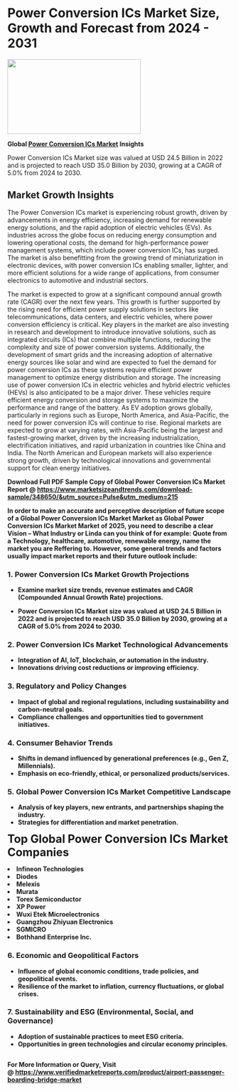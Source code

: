 <H1>Power Conversion ICs Market Size, Growth and Forecast from 2024 - 2031</H1><img class="aligncenter size-medium wp-image-584254" src="https://thirdeyenews.in/wp-content/uploads/2024/09/Global-Market-Research-300x168.jpeg" alt="" width="300" height="168" /><p><strong>Global&nbsp;<a href="https://www.marketsizeandtrends.com/download-sample/348650/&amp;utm_source=Pulse&amp;utm_medium=215">Power Conversion ICs Market</a> Insights</strong></p><p>Power Conversion ICs Market size was valued at USD 24.5 Billion in 2022 and is projected to reach USD 35.0 Billion by 2030, growing at a CAGR of 5.0% from 2024 to 2030.</p><p><h2>Market Growth Insights</h2> <p>The Power Conversion ICs market is experiencing robust growth, driven by advancements in energy efficiency, increasing demand for renewable energy solutions, and the rapid adoption of electric vehicles (EVs). As industries across the globe focus on reducing energy consumption and lowering operational costs, the demand for high-performance power management systems, which include power conversion ICs, has surged. The market is also benefitting from the growing trend of miniaturization in electronic devices, with power conversion ICs enabling smaller, lighter, and more efficient solutions for a wide range of applications, from consumer electronics to automotive and industrial sectors.</p> <p><strong></strong></p> <p>The market is expected to grow at a significant compound annual growth rate (CAGR) over the next few years. This growth is further supported by the rising need for efficient power supply solutions in sectors like telecommunications, data centers, and electric vehicles, where power conversion efficiency is critical. Key players in the market are also investing in research and development to introduce innovative solutions, such as integrated circuits (ICs) that combine multiple functions, reducing the complexity and size of power conversion systems. Additionally, the development of smart grids and the increasing adoption of alternative energy sources like solar and wind are expected to fuel the demand for power conversion ICs as these systems require efficient power management to optimize energy distribution and storage. The increasing use of power conversion ICs in electric vehicles and hybrid electric vehicles (HEVs) is also anticipated to be a major driver. These vehicles require efficient energy conversion and storage systems to maximize the performance and range of the battery. As EV adoption grows globally, particularly in regions such as Europe, North America, and Asia-Pacific, the need for power conversion ICs will continue to rise. Regional markets are expected to grow at varying rates, with Asia-Pacific being the largest and fastest-growing market, driven by the increasing industrialization, electrification initiatives, and rapid urbanization in countries like China and India. The North American and European markets will also experience strong growth, driven by technological innovations and governmental support for clean energy initiatives. <p><strong></p><p><span class=""><strong>Download Full PDF Sample Copy of Global Power Conversion ICs Market Report</strong> @ <a href="https://www.marketsizeandtrends.com/download-sample/348650/&amp;utm_source=Pulse&amp;utm_medium=215" target="_blank">https://www.marketsizeandtrends.com/download-sample/348650/&amp;utm_source=Pulse&amp;utm_medium=215</a></span></p><p>In order to make an accurate and perceptive description of future scope of a Global&nbsp;Power Conversion ICs Market Market as Global&nbsp;Power Conversion ICs Market Market of 2025, you need to describe a clear Vision &ndash; What Industry or Linda can you think of for example: Quote from a Technology, healthcare, automotive, renewable energy, name the market you are Reffering to. However, some general trends and factors usually impact market reports and their future outlook include:</p><h3>1.&nbsp;<strong>Power Conversion ICs Market Growth Projections</strong></h3><ul><li>Examine market size trends, revenue estimates and CAGR (Compounded Annual Growth Rate) projections.</li><li><p>Power Conversion ICs Market size was valued at USD 24.5 Billion in 2022 and is projected to reach USD 35.0 Billion by 2030, growing at a CAGR of 5.0% from 2024 to 2030.</p></li></ul><h3>2.&nbsp;<strong>Power Conversion ICs Market Technological Advancements</strong></h3><ul><li>Integration of AI, IoT, blockchain, or automation in the industry.</li><li>Innovations driving cost reductions or improving efficiency.</li></ul><h3>3.&nbsp;<strong>Regulatory and Policy Changes</strong></h3><ul><li>Impact of global and regional regulations, including sustainability and carbon-neutral goals.</li><li>Compliance challenges and opportunities tied to government initiatives.</li></ul><h3>4.&nbsp;<strong>Consumer Behavior Trends</strong></h3><ul><li>Shifts in demand influenced by generational preferences (e.g., Gen Z, Millennials).</li><li>Emphasis on eco-friendly, ethical, or personalized products/services.</li></ul><h3>5.&nbsp;<strong>Global Power Conversion ICs Market Competitive Landscape</strong></h3><ul><li>Analysis of key players, new entrants, and partnerships shaping the industry.</li><li>Strategies for differentiation and market penetration.</li></ul><p data-pm-slice="1 1 []"><span style="color: inherit; font-family: inherit; font-size: 25px;">Top Global Power Conversion ICs Market Companies</span></p><div class="" data-test-id=""><p><li>Infineon Technologies</li><li> Diodes</li><li> Melexis</li><li> Murata</li><li> Torex Semiconductor</li><li> XP Power</li><li> Wuxi Etek Microelectronics</li><li> Guangzhou Zhiyuan Electronics</li><li> SGMICRO</li><li> Bothhand Enterprise Inc.</li></p></div><h3>6.&nbsp;<strong>Economic and Geopolitical Factors</strong></h3><ul><li>Influence of global economic conditions, trade policies, and geopolitical events.</li><li>Resilience of the market to inflation, currency fluctuations, or global crises.</li></ul><h3>7.&nbsp;<strong>Sustainability and ESG (Environmental, Social, and Governance)</strong></h3><ul><li>Adoption of sustainable practices to meet ESG criteria.</li><li>Opportunities in green technologies and circular economy principles.</li></ul><h2><strong style="font-size: 14px;">For More Information or Query, Visit @&nbsp;</strong><a style="background-color: #ffffff; font-size: 14px;" href="https://www.marketsizeandtrends.com/report/power-conversion-ics-market/" target="_blank">https://www.verifiedmarketreports.com/product/airport-passenger-boarding-bridge-market</a></h2>
